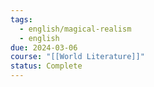 ```yaml
---
tags:
  - english/magical-realism
  - english
due: 2024-03-06
course: "[[World Literature]]"
status: Complete
---
```

